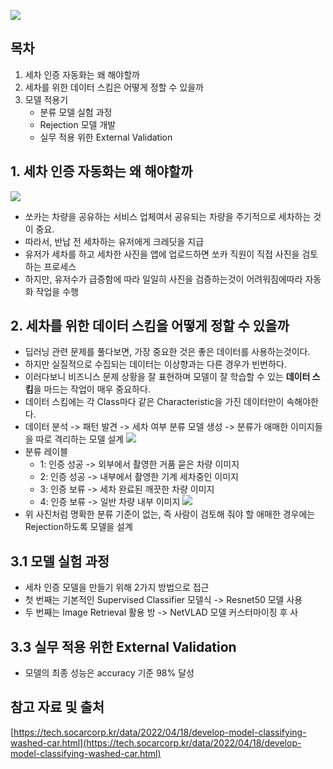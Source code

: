 ![](https://velog.velcdn.com/images/cosmos/post/26b0fe04-eeca-475f-9cd1-e6580543e7c7/image.png)

## 목차
1. 세차 인증 자동화는 왜 해야할까
2. 세차를 위한 데이터 스킴은 어떻게 정할 수 있을까
3. 모델 적용기
    - 분류 모델 실험 과정
    - Rejection 모델 개발
    - 실무 적용 위한 External Validation
    
## 1. 세차 인증 자동화는 왜 해야할까
![](https://tech.socarcorp.kr/img/develop-model-classifying-washed-car/0.png)
- 쏘카는 차량을 공유하는 서비스 업체여서 공유되는 차량을 주기적으로 세차하는 것이 중요.
- 따라서, 반납 전 세차하는 유저에게 크레딧을 지급
- 유저가 세차를 하고 세차한 사진을 앱에 업로드하면 쏘카 직원이 직접 사진을 검토하는 프로세스
- 하지만, 유저수가 급증함에 따라 일일히 사진을 검증하는것이 어려워짐에따라 자동화 작업을 수행
 
## 2. 세차를 위한 데이터 스킴을 어떻게 정할 수 있을까
- 딥러닝 관련 문제를 풀다보면, 가장 중요한 것은 좋은 데이터를 사용하는것이다.
- 하지만 실질적으로 수집되는 데이터는 이상향과는 다른 경우가 빈번하다.
- 이러다보니 비즈니스 문제 상황을 잘 표현하며 모델이 잘 학습할 수 있는 **데이터 스킴**을 마드는 작업이 매우 중요하다.
- 데이터 스킴에는 각 Class마다 같은 Characteristic을 가진 데이터만이 속해야한다.
- 데이터 분석 -> 패턴 발견 -> 세차 여부 분류 모델 생성 -> 분류가 애매한 이미지들을 따로 격리하는 모델 설계
![](https://tech.socarcorp.kr/img/develop-model-classifying-washed-car/1.png)
- 분류 레이블
    - 1: 인증 성공 -> 외부에서 촬영한 거품 묻은 차량 이미지
    - 2: 인증 성공 -> 내부에서 촬영한 기계 세차중인 이미지
    - 3: 인증 보류 -> 세차 완료된 깨끗한 차량 이미지
    - 4: 인증 보류 -> 일반 차량 내부 이미지
![](https://tech.socarcorp.kr/img/develop-model-classifying-washed-car/2.png)
- 위 사진처럼 명확한 분류 기준이 없는, 즉 사람이 검토해 줘야 할 애매한 경우에는 Rejection하도록 모델을 설계

## 3.1 모델 실험 과정
- 세차 인증 모델을 만들기 위해 2가지 방법으로 접근
- 첫 번째는 기본적인 Supervised Classifier 모델식 -> Resnet50 모델 사용
- 두 번째는 Image Retrieval 활용 방 -> NetVLAD 모델 커스터마이징 후 사

## 3.3 실무 적용 위한 External Validation
- 모델의 최종 성능은 accuracy 기준 98% 달성


## 참고 자료 및 출처
[https://tech.socarcorp.kr/data/2022/04/18/develop-model-classifying-washed-car.html](https://tech.socarcorp.kr/data/2022/04/18/develop-model-classifying-washed-car.html)